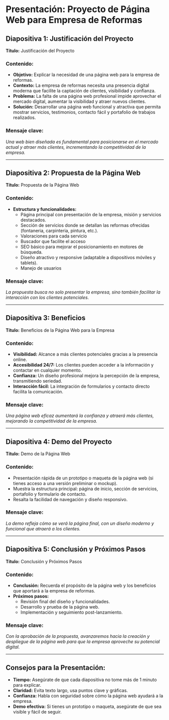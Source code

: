 # **Presentación: Proyecto de Página Web para Empresa de Reformas**

## **Diapositiva 1: Justificación del Proyecto**
**Título:** Justificación del Proyecto

### **Contenido:**
- **Objetivo:** Explicar la necesidad de una página web para la empresa de reformas.
- **Contexto:** La empresa de reformas necesita una presencia digital moderna que facilite la captación de clientes, visibilidad y confianza.
- **Problema:** La falta de una página web profesional impide aprovechar el mercado digital, aumentar la visibilidad y atraer nuevos clientes.
- **Solución:** Desarrollar una página web funcional y atractiva que permita mostrar servicios, testimonios, contacto fácil y portafolio de trabajos realizados.

### **Mensaje clave:**
*Una web bien diseñada es fundamental para posicionarse en el mercado actual y atraer más clientes, incrementando la competitividad de la empresa.*

---

## **Diapositiva 2: Propuesta de la Página Web**
**Título:** Propuesta de la Página Web

### **Contenido:**
- **Estructura y funcionalidades:**
  - Página principal con presentación de la empresa, misión y servicios destacados.
  - Sección de servicios donde se detallan las reformas ofrecidas (fontaneria, carpinteria, pintura, etc.).
  - Valoraciones para cada servicio
  - Buscador que facilite el acceso
  - SEO básico para mejorar el posicionamiento en motores de búsqueda.
  - Diseño atractivo y responsive (adaptable a dispositivos móviles y tablets).
  - Manejo de usuarios

### **Mensaje clave:**
*La propuesta busca no solo presentar la empresa, sino también facilitar la interacción con los clientes potenciales.*

---

## **Diapositiva 3: Beneficios**
**Título:** Beneficios de la Página Web para la Empresa

### **Contenido:**
- **Visibilidad:** Alcance a más clientes potenciales gracias a la presencia online.
- **Accesibilidad 24/7:** Los clientes pueden acceder a la información y contactar en cualquier momento.
- **Confianza:** Un diseño profesional mejora la percepción de la empresa, transmitiendo seriedad.
- **Interacción fácil:** La integración de formularios y contacto directo facilita la comunicación.

### **Mensaje clave:**
*Una página web eficaz aumentará la confianza y atraerá más clientes, mejorando la competitividad de la empresa.*

---

## **Diapositiva 4: Demo del Proyecto**
**Título:** Demo de la Página Web

### **Contenido:**
- Presentación rápida de un prototipo o maqueta de la página web (si tienes acceso a una versión preliminar o mockup).
- Muestra la estructura principal: página de inicio, sección de servicios, portafolio y formulario de contacto.
- Resalta la facilidad de navegación y diseño responsivo.

### **Mensaje clave:**
*La demo refleja cómo se verá la página final, con un diseño moderno y funcional que atraerá a los clientes.*

---

## **Diapositiva 5: Conclusión y Próximos Pasos**
**Título:** Conclusión y Próximos Pasos

### **Contenido:**
- **Conclusión:** Recuerda el propósito de la página web y los beneficios que aportará a la empresa de reformas.
- **Próximos pasos:**
  - Revisión final del diseño y funcionalidades.
  - Desarrollo y prueba de la página web.
  - Implementación y seguimiento post-lanzamiento.

### **Mensaje clave:**
*Con la aprobación de la propuesta, avanzaremos hacia la creación y despliegue de la página web para que la empresa aproveche su potencial digital.*

---

## **Consejos para la Presentación:**
- **Tiempo:** Asegúrate de que cada diapositiva no tome más de 1 minuto para explicar.
- **Claridad:** Evita texto largo, usa puntos clave y gráficas.
- **Confianza:** Habla con seguridad sobre cómo la página web ayudará a la empresa.
- **Demo efectiva:** Si tienes un prototipo o maqueta, asegúrate de que sea visible y fácil de seguir.
